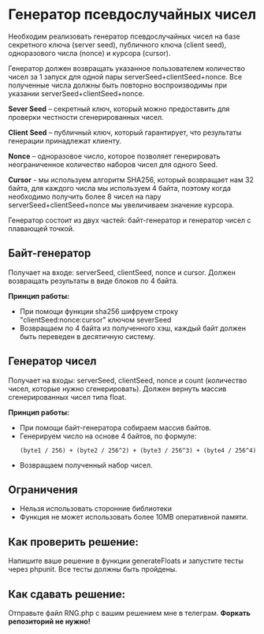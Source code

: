 # Генератор псевдослучайных чисел
Необходим реализовать генератор псевдослучайных чисел на базе секретного ключа (server seed), публичного ключа (client seed), одноразового числа (nonce) и курсора (cursor).

Генератор должен возвращать указанное пользователем количество чисел за 1 запуск для одной пары serverSeed+clientSeed+nonce. Все полученные числа должны быть повторно воспроизводимы при указании serverSeed+clientSeed+nonce.

**Sever Seed** – секретный ключ, который можно предоставить для проверки честности сгенерированных чисел.

**Client Seed** – публичный ключ, который гарантирует, что результаты генерации принадлежат клиенту.

**Nonce** – одноразовое число, которое позволяет генерировать неограниченное количество наборов чисел для одного Seed.

**Cursor** - мы используем алгоритм SHA256, который возвращает нам 32 байта, для каждого числа мы используем 4 байта, поэтому когда необходимо получить более 8 чисел на пару serverSeed+clientSeed+nonce мы увеличиваем значение курсора.

Генератор состоит из двух частей: байт-генератор и генератор чисел с плавающей точкой.

## Байт-генератор
Получает на входе: serverSeed, clientSeed, nonce и cursor.
Должен возвращать результаты в виде блоков по 4 байта.

**Принцип работы:**
- При помощи функции sha256 шифруем строку "clientSeed:nonce:cursor" ключом severSeed
- Возвращаем по 4 байта из полученного хэш, каждый байт должен быть переведен в десятичную систему.

## Генератор чисел
Получает на входы: serverSeed, clientSeed, nonce и count (количество чисел, которые нужно сгенерировать).
Должен вернуть массив сгенерированных чисел типа float.

**Принцип работы:**
- При помощи байт-генератора собираем массив байтов.
- Генерируем число на основе 4 байтов, по формуле:
  ```
  (byte1 / 256) + (byte2 / 256^2) + (byte3 / 256^3) + (byte4 / 256^4)
  ```
- Возвращаем полученный набор чисел.

## Ограничения
- Нельзя использовать сторонние библиотеки
- Функция не может использовать более 10MB оперативной памяти.

## Как проверить решение:
Напишите ваше решение в функции generateFloats и запустите тесты через phpunit. Все тесты должны быть пройдены.

## Как сдавать решение:
Отправьте файл RNG.php с вашим решением мне в телеграм. **Форкать репозиторий не нужно!**
